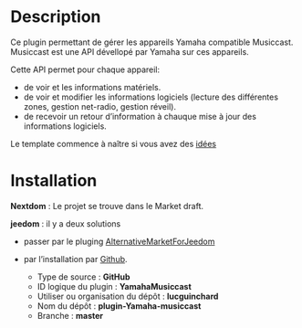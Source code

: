 # Description

Ce plugin permettant de gérer les appareils Yamaha compatible Musiccast.
Musiccast est une API dévellopé par Yamaha sur ces appareils.

Cette API permet pour chaque appareil:
 - de voir et les informations matériels.
 - de voir et modifier les informations logiciels (lecture des différentes zones, gestion net-radio, gestion réveil).
 - de recevoir un retour d’information à chauque mise à jour des informations logiciels.

Le template commence à naître si vous avez des [idées](https://github.com/lucguinchard/plugin-Yamaha-musiccast/issues/8)

# Installation

 **Nextdom** : Le projet se trouve dans le Market draft.

**jeedom** :  il y a deux solutions 
- passer par le pluging [AlternativeMarketForJeedom](https://nextdom.github.io/plugin-AlternativeMarketForJeedom/fr_FR/)
- par l’installation par [Github](https://jeedomiser.fr/article/installer-vos-plugins/#Depuis_Github).

    - Type de source :  **GitHub**
    - ID logique du plugin :  **YamahaMusiccast**
    - Utiliser ou organisation du dépôt :  **lucguinchard**
    - Nom du dépôt :  **plugin-Yamaha-musiccast**
    - Branche :  **master**
